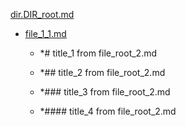 <a href = "E:\Node_projects\Node_Way\Jobs\CataloguerFs\CreateCatalog\AFP5_0.1_ctlg_1_to_2.v.3\Examples\cleare\DIR_root\dir.DIR_root.md">dir.DIR_root.md</a>

- <a href = "E:\Node_projects\Node_Way\Jobs\CataloguerFs\CreateCatalog\AFP5_0.1_ctlg_1_to_2.v.3\Examples\cleare\DIR_root\dir_1\file_1_1.md">file_1_1.md</a>

  - *# title_1 from file_root_2.md

  - *## title_2 from file_root_2.md

  - *### title_3 from file_root_2.md

  - *#### title_4 from file_root_2.md

